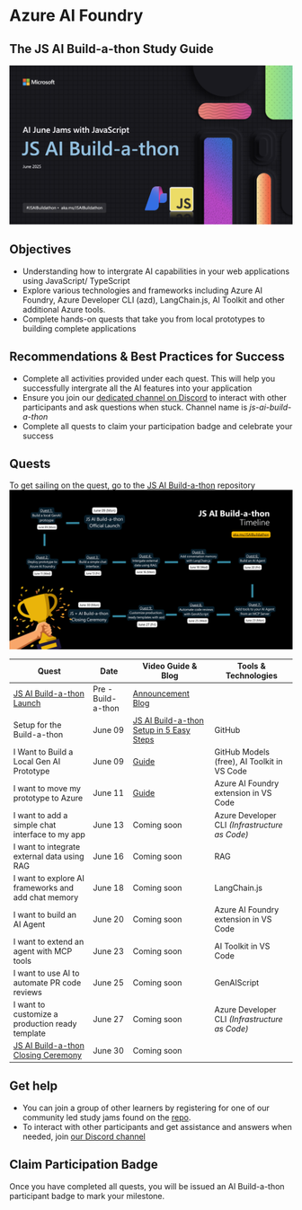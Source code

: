 # Azure AI Foundry

## The JS AI Build-a-thon Study Guide

![banner](/jsai-buildathon-assets/build-a-thon-banner.png)

## Objectives 

- Understanding how to intergrate AI capabilities in your web applications using JavaScript/ TypeScript
- Explore various technologies and frameworks including Azure AI Foundry, Azure Developer CLI (azd), LangChain.js, AI Toolkit and other additional Azure tools.
- Complete hands-on quests that take you from local prototypes to building complete applications

## Recommendations & Best Practices for Success

- Complete all activities provided under each quest. This will help you successfully intergrate all the AI features into your application
- Ensure you join our [dedicated channel on Discord](https://aka.ms/JSAIonDiscord) to interact with other participants and ask questions when stuck. Channel name is _js-ai-build-a-thon_
- Complete all quests to claim your participation badge and celebrate your success

## Quests

To get sailing on the quest, go to the [JS AI Build-a-thon](http://aka.ms/JSAIBuildathon) repository
![timeline](/jsai-buildathon-assets/jsaibuildathon-timeline.png)

|**Quest**|**Date**|**Video Guide & Blog**|**Tools & Technologies**|
|----|----|----|----|
|[JS AI Build-a-thon Launch](https://developer.microsoft.com/en-us/reactor/events/25957/) |Pre - Build-a-thon|[Announcement Blog](https://techcommunity.microsoft.com/blog/AzureDevCommunityBlog/%F0%9F%9A%A8introducing-the-js-ai-build-a-thon-%F0%9F%9A%A8/4420474)||
|Setup for the Build-a-thon |June 09 |[JS AI Build-a-thon Setup in 5 Easy Steps](https://techcommunity.microsoft.com/blog/azuredevcommunityblog/js-ai-build-a-thon-setup-in-5-easy-steps/4421787)|GitHub|
|I Want to Build a Local Gen AI Prototype |June 09 |[Guide](https://aka.ms/JSAIBuildathonQuest1)|GitHub Models (free), AI Toolkit in VS Code|
|I want to move my prototype to Azure |June 11 |[Guide](https://aka.ms/JSAIBuildathonQuest2)|Azure AI Foundry extension in VS Code|
|I want to add a simple chat interface to my app |June 13 |Coming soon|Azure Developer CLI _(Infrastructure as Code)_|
|I want to integrate external data using RAG |June 16 |Coming soon|RAG|
|I want to explore AI frameworks and add chat memory |June 18 |Coming soon|LangChain.js|
|I want to build an AI Agent |June 20 |Coming soon|Azure AI Foundry extension in VS Code|
|I want to extend an agent with MCP tools |June 23 |Coming soon|AI Toolkit in VS Code|
|I want to use AI to automate PR code reviews |June 25 |Coming soon|GenAIScript|
|I want to customize a production ready template |June 27 |Coming soon|Azure Developer CLI _(Infrastructure as Code)_|
|[JS AI Build-a-thon Closing Ceremony](https://developer.microsoft.com/en-us/reactor/events/25958/) |June 30|Coming soon||

## Get help
- You can join a group of other learners by registering for one of our community led study jams found on the [repo](https://github.com/Azure-Samples/JS-AI-Build-a-thon?tab=readme-ov-file#-get-help).
- To interact with other participants and get assistance and answers when needed, join [our Discord channel](https://aka.ms/JSAIonDiscord)

## Claim Participation Badge
Once you have completed all quests, you will be issued an AI Build-a-thon participant badge to mark your milestone. 
